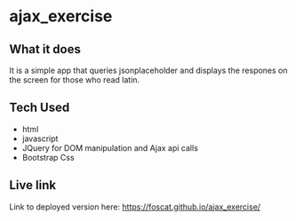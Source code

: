 # ajax_exercise

## What it does
It is a simple app that queries jsonplaceholder and displays the respones on the screen for those who read latin.

## Tech Used
* html
* javascript
* JQuery for DOM manipulation and Ajax api calls
* Bootstrap Css

## Live link
Link to deployed version here: https://foscat.github.io/ajax_exercise/